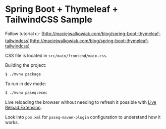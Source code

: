 # Spring Boot + Thymeleaf + TailwindCSS Sample

Follow tutorial 👉 [http://maciejwalkowiak.com/blog/spring-boot-thymeleaf-tailwindcss](http://maciejwalkowiak.com/blog/spring-boot-thymeleaf-tailwindcss)

CSS file is located in `src/main/frontend/main.css`.

Building the project:

```bash
$ ./mvnw package
```

To run in dev mode:

```bash
$ ./mvnw paseq:exec
```

Live reloading the browser without needing to refresh it possible with [Live Reload Extension](https://chrome.google.com/webstore/detail/livereload/jnihajbhpnppcggbcgedagnkighmdlei/related).

Look into `pom.xml` for `paseq-maven-plugin` configuration to understand how it works.
